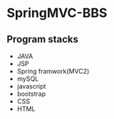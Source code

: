 # SpringMVC-BBS

## Program stacks
* JAVA
* JSP
* Spring framwork(MVC2)
* mySQL
* javascript
* bootstrap
* CSS
* HTML
